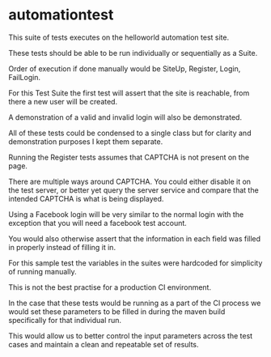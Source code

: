 # automationtest

This suite of tests executes on the helloworld automation test site.

These tests should be able to be run individually or sequentially as a Suite.

Order of execution if done manually would be SiteUp, Register, Login, FailLogin.

For this Test Suite the first test will assert that the site is reachable,
from there a new user will be created.

A demonstration of a valid and invalid login will also be demonstrated.

All of these tests could be condensed to a single class but for clarity and demonstration purposes I kept them separate.

Running the Register tests assumes that CAPTCHA is not present on the page.

There are multiple ways around CAPTCHA.
 You could either disable it on the test server,
  or better yet query the server service and compare that the intended CAPTCHA is what is being displayed.

Using a Facebook login will be very similar to the normal login with the
 exception that you will need a facebook test account.

You would also otherwise assert that the information in each field was filled in properly instead of filling it in.

For this sample test the variables in the suites were hardcoded for simplicity of running manually.

This is not the best practise for a production CI environment.

In the case that these tests would be running as a part of the CI process
 we would set these parameters to be filled in during the maven build specifically for that individual run.

This would allow us to better control the input parameters
 across the test cases and maintain a clean and repeatable set of results.
